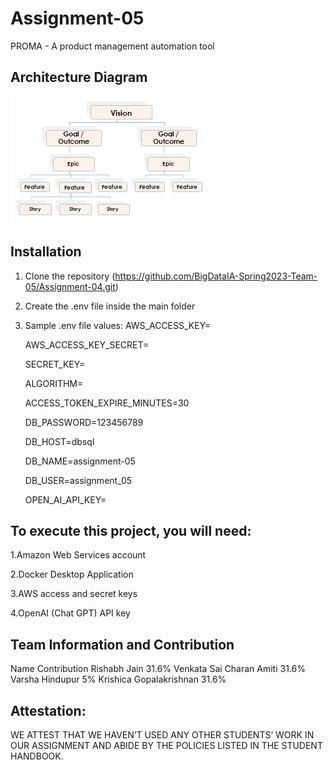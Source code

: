 # Assignment-05
PROMA - A product management automation tool

## Architecture Diagram
<img src="https://github.com/BigDataIA-Spring2023-Team-05/Assignment-05/blob/main/RBS.png" />
 
## Installation
1. Clone the repository (https://github.com/BigDataIA-Spring2023-Team-05/Assignment-04.git)
2. Create the .env file inside the main folder 
3. Sample .env file values:
    AWS_ACCESS_KEY=
    
    AWS_ACCESS_KEY_SECRET=
    
    SECRET_KEY=
    
    ALGORITHM=
    
    ACCESS_TOKEN_EXPIRE_MINUTES=30
    
    DB_PASSWORD=123456789
    
    DB_HOST=dbsql
    
    DB_NAME=assignment-05
    
    DB_USER=assignment_05
    
    OPEN_AI_API_KEY=

## To execute this project, you will need:

1.Amazon Web Services account

2.Docker Desktop Application

3.AWS access and secret keys

4.OpenAI (Chat GPT) API key


## Team Information and Contribution
Name	Contribution
Rishabh Jain	31.6%
Venkata Sai Charan Amiti 31.6%
Varsha Hindupur	5%
Krishica Gopalakrishnan	31.6%

## Attestation:
WE ATTEST THAT WE HAVEN’T USED ANY OTHER STUDENTS’ WORK IN OUR ASSIGNMENT AND ABIDE BY THE POLICIES LISTED IN THE STUDENT HANDBOOK.
